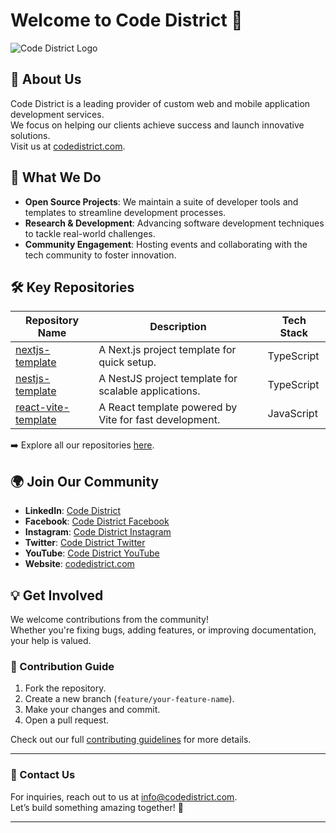 # Welcome to Code District 👋

![Code District Logo](https://codedistrict.com/wp-content/uploads/2020/06/logo.png)

## 🌟 About Us

Code District is a leading provider of custom web and mobile application development services.  
We focus on helping our clients achieve success and launch innovative solutions.  
Visit us at [codedistrict.com](https://codedistrict.com/).

## 🚀 What We Do

- **Open Source Projects**: We maintain a suite of developer tools and templates to streamline development processes.
- **Research & Development**: Advancing software development techniques to tackle real-world challenges.
- **Community Engagement**: Hosting events and collaborating with the tech community to foster innovation.

## 🛠️ Key Repositories

| Repository Name | Description | Tech Stack |
|------------------|-------------|------------|
| [nextjs-template](https://github.com/Code-District-Team/nextjs-template) | A Next.js project template for quick setup. | TypeScript |
| [nestjs-template](https://github.com/Code-District-Team/nestjs-template) | A NestJS project template for scalable applications. | TypeScript |
| [react-vite-template](https://github.com/Code-District-Team/react-vite-template) | A React template powered by Vite for fast development. | JavaScript |

➡️ Explore all our repositories [here](https://github.com/Code-District-Team).

## 🌍 Join Our Community

- **LinkedIn**: [Code District](https://www.linkedin.com/company/code-district)
- **Facebook**: [Code District Facebook](https://www.facebook.com/codedistrictpk)
- **Instagram**: [Code District Instagram](https://www.instagram.com/codedistrictofficial?igsh=eXRzY25lemU4eDN4)
- **Twitter**: [Code District Twitter](https://x.com/code_district?s=21&t=QWuvOXMVfXHfev6tbevAkg)
- **YouTube**: [Code District YouTube](https://www.youtube.com/@codedistrictofficial)
- **Website**: [codedistrict.com](https://codedistrict.com/)

## 💡 Get Involved

We welcome contributions from the community!  
Whether you're fixing bugs, adding features, or improving documentation, your help is valued.

### 📑 Contribution Guide

1. Fork the repository.
2. Create a new branch (`feature/your-feature-name`).
3. Make your changes and commit.
4. Open a pull request.

Check out our full [contributing guidelines](https://github.com/Code-District-Team/.github/blob/main/CONTRIBUTING.md) for more details.

---

### 📩 Contact Us

For inquiries, reach out to us at [info@codedistrict.com](mailto:info@codedistrict.com).  
Let’s build something amazing together! 🚀

---